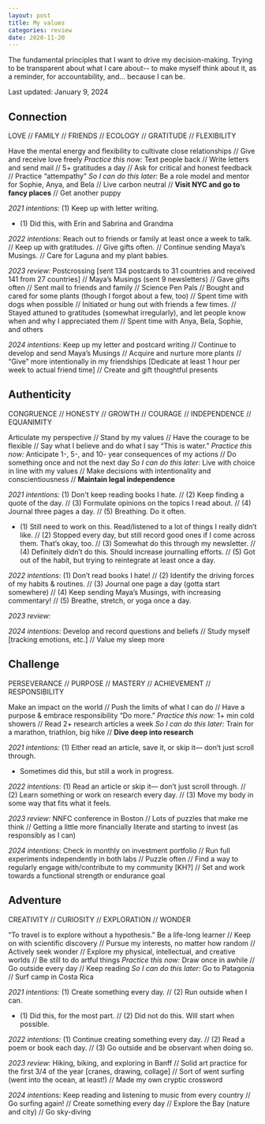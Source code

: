 ```yaml
---
layout: post
title: My values
categories: review
date: 2020-11-20
---
```


The fundamental principles that I want to drive my decision-making. Trying to be transparent about what I care about-- to make myself think about it, as a reminder, for accountability, and... because I can be.

Last updated: January 9, 2024

## Connection

LOVE // FAMILY // FRIENDS // ECOLOGY // GRATITUDE // FLEXIBILITY

Have the mental energy and flexibility to cultivate close relationships // Give and receive love freely
*Practice this now:* Text people back // Write letters and send mail // 5+ gratitudes a day // Ask for critical and honest feedback // Practice “attempathy”
*So I can do this later:*  Be a role model and mentor for Sophie, Anya, and Bela // Live carbon neutral // **Visit NYC and go to fancy places** // Get another puppy

*2021 intentions:* (1) Keep up with letter writing.

- (1) Did this, with Erin and Sabrina and Grandma

*2022 intentions:* Reach out to friends or family at least once a week to talk. // Keep up with gratitudes. // Give gifts often. // Continue sending Maya’s Musings. // Care for Laguna and my plant babies.

*2023 review:* Postcrossing [sent 134 postcards to 31 countries and  received 141 from 27 countries] // Maya’s Musings (sent 9 newsletters) // Gave gifts often // Sent mail to friends and family // Science Pen Pals // Bought and cared for some plants (though I forgot about a few, too) // Spent time with dogs when possible // Initiated or hung out with friends a few times. // Stayed attuned to gratitudes (somewhat irregularly), and let people know when and why I appreciated them  // Spent time with Anya, Bela, Sophie, and others 

*2024 intentions:* Keep up my letter and postcard writing // Continue to develop and send Maya’s Musings // Acquire and nurture more plants // “Give” more intentionally in my friendships [Dedicate at least 1 hour per week to actual friend time]  // Create and gift thoughtful presents

## Authenticity

CONGRUENCE // HONESTY // GROWTH  // COURAGE // INDEPENDENCE // EQUANIMITY

Articulate my perspective // Stand by my values // Have the courage to be flexible // Say what I believe and do what I say
“This is water.” 
*Practice this now:* Anticipate 1-, 5-, and 10- year consequences of my actions // Do something once and not the next day
*So I can do this later:* Live with choice in line with my values // Make decisions with intentionality and conscientiousness  // **Maintain legal independence**

*2021 intentions:* (1) Don't keep reading books I hate. // (2) Keep finding a quote of the day. // (3) Formulate opinions on the topics I read about. // (4) Journal three pages a day. // (5) Breathing. Do it often.

- (1) Still need to work on this. Read/listened to a lot of things I really didn’t like. // (2) Stopped every day, but still record good ones if I come across them. That’s okay, too. // (3) Somewhat do this through my newsletter. // (4) Definitely didn’t do this. Should increase journalling efforts. // (5) Got out of the habit, but trying to reintegrate at least once a day.

*2022 intentions:* (1) Don’t read books I hate! // (2) Identify the driving forces of my habits & routines. // (3) Journal one page a day (gotta start somewhere) // (4) Keep sending Maya’s Musings, with increasing commentary! // (5) Breathe, stretch, or yoga once a day.

*2023 review:* 

*2024 intentions:*  Develop and record questions and beliefs // Study myself [tracking emotions, etc.] // Value my sleep more  

## Challenge

PERSEVERANCE // PURPOSE // MASTERY // ACHIEVEMENT // RESPONSIBILITY

Make an impact on the world // Push the limits of what I can do // Have a purpose & embrace responsibility
“Do more.”
*Practice this now:* 1+ min cold showers // Read 2+ research articles a week 
*So I can do this later:* Train for a marathon, triathlon, big hike // **Dive deep into research**

*2021 intentions:* (1) Either read an article, save it, or skip it— don’t just scroll through.

- Sometimes did this, but still a work in progress.

*2022 intentions*: (1) Read an article or skip it— don’t just scroll through. // (2) Learn something or work on research every day. // (3) Move my body in some way that fits what it feels.  

*2023 review:* NNFC conference in Boston // Lots of puzzles that make me think // Getting a little more financially literate and starting to invest (as responsibly as I can) 

*2024 intentions:* Check in monthly on investment portfolio // Run full experiments independently in both labs // Puzzle often // Find a way to regularly engage with/contribute to my community [KH?] // Set and work towards a functional strength or endurance goal

## Adventure

CREATIVITY // CURIOSITY // EXPLORATION // WONDER

“To travel is to explore without a hypothesis.”
Be a life-long learner // Keep on with scientific discovery // Pursue my interests, no matter how random // Actively seek wonder // Explore my physical, intellectual, and creative worlds // Be still to do artful things
*Practice this now:* Draw once in awhile // Go outside every day // Keep reading
*So I can do this later:* Go to Patagonia // Surf camp in Costa Rica

*2021 intentions:*  (1) Create something every day. // (2) Run outside when I can.

- (1) Did this, for the most part. // (2) Did not do this. Will start when possible.

*2022 intentions:* (1) Continue creating something every day. // (2) Read a poem or book each day. // (3) Go outside and be observant when doing so. 

*2023 review:* Hiking, biking, and exploring in Banff // Solid art practice for the first 3/4 of the year [cranes, drawing, collage] // Sort of went surfing (went into the ocean, at least!) // Made my own cryptic crossword

*2024 intentions:* Keep reading and listening to music from every country // Go surfing again! // Create something every day // Explore the Bay (nature and city) // Go sky-diving


